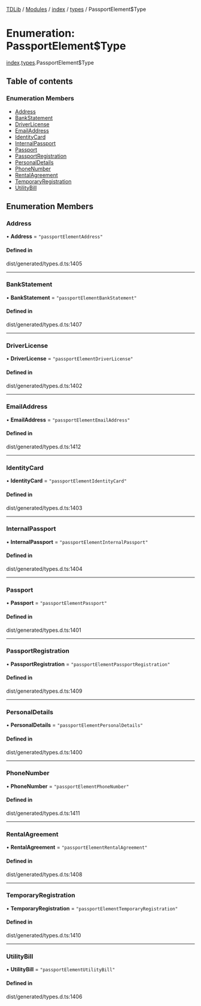[TDLib](../README.md) / [Modules](../modules.md) / [index](../modules/index.md) / [types](../modules/index.types.md) / PassportElement$Type

# Enumeration: PassportElement$Type

[index](../modules/index.md).[types](../modules/index.types.md).PassportElement$Type

## Table of contents

### Enumeration Members

- [Address](index.types.PassportElement_Type.md#address)
- [BankStatement](index.types.PassportElement_Type.md#bankstatement)
- [DriverLicense](index.types.PassportElement_Type.md#driverlicense)
- [EmailAddress](index.types.PassportElement_Type.md#emailaddress)
- [IdentityCard](index.types.PassportElement_Type.md#identitycard)
- [InternalPassport](index.types.PassportElement_Type.md#internalpassport)
- [Passport](index.types.PassportElement_Type.md#passport)
- [PassportRegistration](index.types.PassportElement_Type.md#passportregistration)
- [PersonalDetails](index.types.PassportElement_Type.md#personaldetails)
- [PhoneNumber](index.types.PassportElement_Type.md#phonenumber)
- [RentalAgreement](index.types.PassportElement_Type.md#rentalagreement)
- [TemporaryRegistration](index.types.PassportElement_Type.md#temporaryregistration)
- [UtilityBill](index.types.PassportElement_Type.md#utilitybill)

## Enumeration Members

### Address

• **Address** = ``"passportElementAddress"``

#### Defined in

dist/generated/types.d.ts:1405

___

### BankStatement

• **BankStatement** = ``"passportElementBankStatement"``

#### Defined in

dist/generated/types.d.ts:1407

___

### DriverLicense

• **DriverLicense** = ``"passportElementDriverLicense"``

#### Defined in

dist/generated/types.d.ts:1402

___

### EmailAddress

• **EmailAddress** = ``"passportElementEmailAddress"``

#### Defined in

dist/generated/types.d.ts:1412

___

### IdentityCard

• **IdentityCard** = ``"passportElementIdentityCard"``

#### Defined in

dist/generated/types.d.ts:1403

___

### InternalPassport

• **InternalPassport** = ``"passportElementInternalPassport"``

#### Defined in

dist/generated/types.d.ts:1404

___

### Passport

• **Passport** = ``"passportElementPassport"``

#### Defined in

dist/generated/types.d.ts:1401

___

### PassportRegistration

• **PassportRegistration** = ``"passportElementPassportRegistration"``

#### Defined in

dist/generated/types.d.ts:1409

___

### PersonalDetails

• **PersonalDetails** = ``"passportElementPersonalDetails"``

#### Defined in

dist/generated/types.d.ts:1400

___

### PhoneNumber

• **PhoneNumber** = ``"passportElementPhoneNumber"``

#### Defined in

dist/generated/types.d.ts:1411

___

### RentalAgreement

• **RentalAgreement** = ``"passportElementRentalAgreement"``

#### Defined in

dist/generated/types.d.ts:1408

___

### TemporaryRegistration

• **TemporaryRegistration** = ``"passportElementTemporaryRegistration"``

#### Defined in

dist/generated/types.d.ts:1410

___

### UtilityBill

• **UtilityBill** = ``"passportElementUtilityBill"``

#### Defined in

dist/generated/types.d.ts:1406
